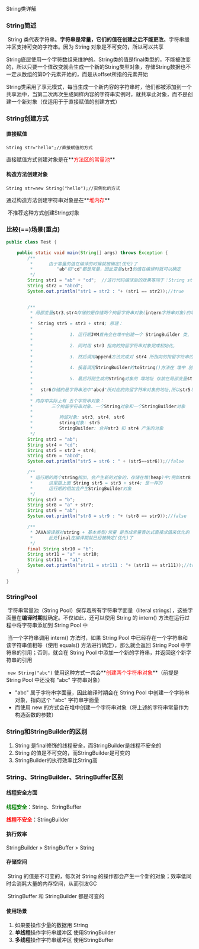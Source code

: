 String类详解

### String简述

​		String 类代表字符串。**字符串是常量，它们的值在创建之后不能更改**。字符串缓冲区支持可变的字符串。因为 String 对象是不可变的，所以可以共享

​		String底层使用一个字符数组来维护的。String类的值是final类型的，不能被改变的，所以只要一个值改变就会生成一个新的String类型对象，存储String数据也不一定从数组的第0个元素开始的，而是从offset所指的元素开始

​		String类采用了享元模式，每当生成一个新内容的字符串时，他们都被添加到一个共享池中，当第二次再次生成同样内容的字符串实例时，就共享此对象，而不是创建一个新对象（仅适用于于直接赋值的创建方式）



### String创建方式

#### 直接赋值

`String str="hello";//直接赋值的方式`

直接赋值方式创建对象是在**<font color=red>方法区的常量池</font>**



#### 构造方法创建对象

`String str=new String("hello");//实例化的方式`

通过构造方法创建字符串对象是在**<font color=red>堆内存</font>**

​	不推荐这种方式创建String对象



### 比较(==)场景(重点)

````java
public class Test {

    public static void main(String[] args) throws Exception {
        /**
         *      由于常量的值在编译的时候就被确定(优化)了
         *         "ab"和"cd"都是常量，因此变量str3的值在编译时就可以确定
         */
        String str1 = "ab" + "cd";  //这行代码编译后的效果等同于：String str3 = "abcd";
        String str2 = "abcd";
        System.out.println("str1 = str2 : "+ (str1 == str2));//true


        /**
         * 局部变量str3,str4存储的是存储两个拘留字符串对象(intern字符串对象)的地址
         *
         *  String str5 = str3 + str4; 原理：
         *      
         *              1. 运行期JVM首先会在堆中创建一个 StringBuilder 类,
         *              
         *              2. 同时用 str3 指向的拘留字符串对象完成初始化,
         *              
         *              3. 然后调用append方法完成对 str4 所指向的拘留字符串的合并,
         *              
         *              4. 接着调用StringBuilder的toString()方法在 堆中 创建一个String对象, 		 *					(堆中,堆中,堆中创建)
         * 
         *              5. 最后将刚生成的String对象的 堆地址 存放在局部变量str5中.
         *
         *   str6存储的是字符串池中"abcd"所对应的拘留字符串对象的地址,所以str5与str6地址不一样
         *
         * 内存中实际上有 五个字符串对象：
         *       三个拘留字符串对象、一个String对象和一个StringBuilder对象
         *          
         *          拘留对象: str3, str4, str6
         *          string对象: str5
         *          StringBuilder: 合并str3 和 str4 产生的对象 
         */
        String str3 = "ab";  
        String str4 = "cd";  
        String str5 = str3 + str4;
        String str6 = "abcd";
        System.out.println("str5 = str6 : " + (str5==str6));//false

		/**
         * 运行期的两个string相加，会产生新的对象的，存储在堆(heap)中;例如str8
         *      这里跟上面 String str5 = str3 + str4; 是一样的
         *      运行期的相加会产生StringBuilder对象
         */
        String str7 = "b";
        String str8 = "a" + str7;
        String str9 = "ab";
        System.out.println("str8 = str9 : "+ (str8 == str9));//false

        /**
         * JAVA编译器对string + 基本类型/常量 是当成常量表达式直接求值来优化的
         *      此处final在编译期就已经被确定(优化)了
         */
        final String str10 = "b";
        String str11 = "a" + str10;
        String str111 = "a1";
        System.out.println("str11 = str111 : "+ (str11 == str111));//true
    }

}
````



### StringPool

​		字符串常量池（String Pool）保存着所有字符串字面量（literal strings），这些字面量在**编译时期**就确定。不仅如此，还可以使用 String 的 intern() 方法在运行过程中将字符串添加到 String Pool 中

​		当一个字符串调用 intern() 方法时，如果 String Pool 中已经存在一个字符串和该字符串值相等（使用 equals() 方法进行确定），那么就会返回 String Pool 中字符串的引用；否则，就会在 String Pool 中添加一个新的字符串，并返回这个新字符串的引用



​		`new String("abc")` 使用这种方式一共会**<font color=red>创建两个字符串对象</font>**（前提是 String Pool 中还没有 "abc" 字符串对象）

- "abc" 属于字符串字面量，因此编译时期会在 String Pool 中创建一个字符串对象，指向这个 "abc" 字符串字面量
- 而使用 new 的方式会在堆中创建一个字符串对象（将上述的字符串常量作为构造函数的参数）



### String和StringBuilder的区别

1. String 是final修饰的线程安全，而StringBuilder是线程不安全的
2. String 的值是不可变的，而StringBuilder是可变的
3. StringBuilder的执行效率比String高



### String、StringBuilder、StringBuffer区别

#### 线程安全方面

<font color=green>**线程安全**</font>：String、StringBuffer

<font color=red>**线程不安全**</font>：StringBuilder



#### 执行效率

StringBuilder > StringBuffer > String 



#### 存储空间

​		String 的值是不可变的，每次对 String 的操作都会产生一个新的对象；效率低同时会消耗大量的内存空间，从而引发GC

​		StringBuffer 和 StringBuilder 都是可变的



#### 使用场景

1.  如果要操作少量的数据用 String
2. **单线程**操作字符串缓冲区 使用StringBuilder
3. **多线程**操作字符串缓冲区 使用StringBuffer

